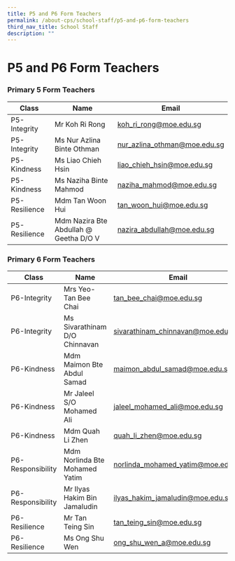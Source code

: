 ```yaml
---
title: P5 and P6 Form Teachers
permalink: /about-cps/school-staff/p5-and-p6-form-teachers
third_nav_title: School Staff
description: ""
---
```

# **P5 and P6 Form Teachers**

### Primary 5 Form Teachers

| Class 	| Name 	| Email 	|
|---	|---	|---	|
| P5-Integrity 	| Mr Koh Ri Rong 	| [koh_ri_rong@moe.edu.sg](mailto:koh_ri_rong@moe.edu.sg) 	|
| P5-Integrity 	| Ms Nur Azlina Binte Othman 	| [nur_azlina_othman@moe.edu.sg](mailto:nur_azlina_othman@moe.edu.sg) 	|
| P5-Kindness 	| Ms Liao Chieh Hsin 	| [liao_chieh_hsin@moe.edu.sg](mailto:liao_chieh_hsin@moe.edu.sg) 	|
| P5-Kindness 	| Ms Naziha Binte Mahmod 	| [naziha_mahmod@moe.edu.sg](mailto:naziha_mahmod@moe.edu.sg) 	|
| P5-Resilience 	| Mdm Tan Woon Hui 	| [tan_woon_hui@moe.edu.sg](mailto:tan_woon_hui@moe.edu.sg) 	|
| P5-Resilience 	| Mdm Nazira Bte Abdullah @ Geetha D/O V 	| [nazira_abdullah@moe.edu.sg](mailto:nazira_abdullah@moe.edu.sg) 	|


### Primary 6 Form Teachers

| Class 	| Name 	| Email 	|
|---	|---	|---	|
| P6-Integrity 	| Mrs Yeo-Tan Bee Chai 	| [tan_bee_chai@moe.edu.sg](mailto:tan_bee_chai@moe.edu.sg) 	|
| P6-Integrity 	| Ms Sivarathinam D/O Chinnavan 	| [sivarathinam_chinnavan@moe.edu.sg](mailto:sivarathinam_chinnavan@moe.edu.sg) 	|
| P6-Kindness 	| Mdm Maimon Bte Abdul Samad 	| [maimon_abdul_samad@moe.edu.sg](mailto:maimon_abdul_samad@moe.edu.sg) 	|
| P6-Kindness 	| Mr Jaleel S/O Mohamed Ali 	| [jaleel_mohamed_ali@moe.edu.sg](mailto:jaleel_mohamed_ali@moe.edu.sg) 	|
| P6-Kindness 	| Mdm Quah Li Zhen 	| [quah_li_zhen@moe.edu.sg](mailto:quah_li_zhen@moe.edu.sg) 	|
| P6-Responsibility 	| Mdm Norlinda Bte Mohamed Yatim 	| [norlinda_mohamed_yatim@moe.edu.sg](mailto:norlinda_mohamed_yatim@moe.edu.sg) 	|
| P6-Responsibility 	| Mr Ilyas Hakim Bin Jamaludin 	| [ilyas_hakim_jamaludin@moe.edu.sg](mailto:ilyas_hakim_jamaludin@moe.edu.sg) 	|
| P6-Resilience 	| Mr Tan Teing Sin 	| [tan_teing_sin@moe.edu.sg](mailto:tan_teing_sin@moe.edu.sg) 	|
| P6-Resilience 	| Ms Ong Shu Wen 	| [ong_shu_wen_a@moe.edu.sg](mailto:ong_shu_wen_a@moe.edu.sg) 	|